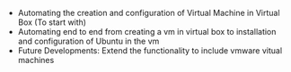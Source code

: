 - Automating the creation and configuration of Virtual Machine in Virtual Box (To start with)
- Automating end to end from creating a vm in virtual box to installation and configuration of Ubuntu in the vm
- Future Developments: Extend the functionality to include vmware vitual machines
